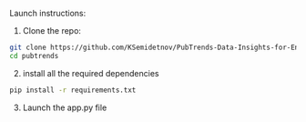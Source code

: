 Launch instructions:
1. Clone the repo:
  ```bash
  git clone https://github.com/KSemidetnov/PubTrends-Data-Insights-for-Enhanced-Paper-Relevance.git
  cd pubtrends
```
2. install all the required dependencies
 ```bash
 pip install -r requirements.txt
 ```
3. Launch the app.py file 
